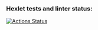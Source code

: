 ### Hexlet tests and linter status:
[![Actions Status](https://github.com/pav-nk/frontend-project-lvl4/workflows/hexlet-check/badge.svg)](https://github.com/pav-nk/frontend-project-lvl4/actions)